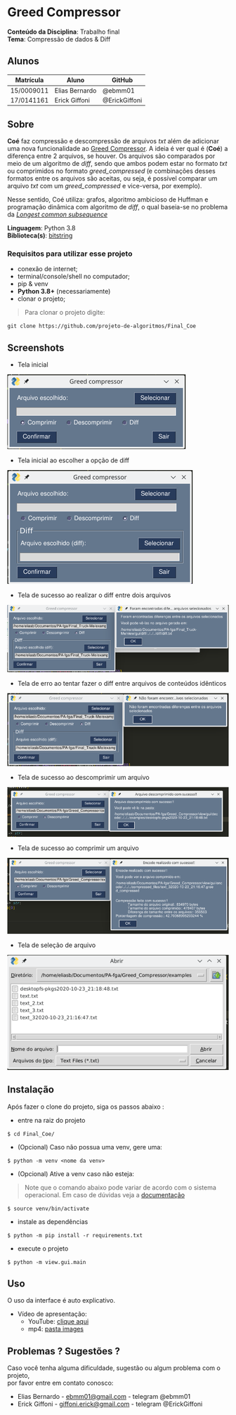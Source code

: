 # Greed Compressor

**Conteúdo da Disciplina**: Trabalho final<br>
**Tema**: Compressão de dados & Diff

## Alunos
|Matrícula | Aluno | GitHub |
| -- | -- | -- |
| 15/0009011  |  Elias Bernardo | @ebmm01
| 17/0141161  |  Erick Giffoni | @ErickGiffoni

## Sobre 

__Coé__ faz compressão e descompressão de arquivos _txt_ além de adicionar uma nova funcionalidade ao [Greed Compressor](https://github.com/projeto-de-algoritmos/Greed_Compressor). A ideia é ver qual é (__Coé__) a diferença entre 2 arquivos, se houver. Os arquivos são comparados por meio de um algoritmo de _diff_, sendo que ambos podem estar no formato _txt_ ou comprimidos no formato _greed_compressed_ (e combinações desses formatos entre os arquivos são aceitas, ou seja, é possível comparar um arquivo _txt_ com um _greed_compressed_ e vice-versa, por exemplo).

Nesse sentido, Coé utiliza: grafos, algoritmo ambicioso de Huffman e programação dinâmica com algoritmo de _diff_, o qual baseia-se no problema da [_Longest common subsequence_](https://en.wikipedia.org/wiki/Longest_common_subsequence_problem)


**Linguagem**: Python 3.8<br>
**Biblioteca(s)**: [bitstring](https://pypi.org/project/bitstring/)

### Requisitos para utilizar esse projeto

- conexão de internet;<br>
- terminal/console/shell no computador;<br>
- pip & venv
- **Python 3.8+** (necessariamente)
- clonar o projeto;

> Para clonar o projeto digite:

    git clone https://github.com/projeto-de-algoritmos/Final_Coe

## Screenshots

- Tela inicial

![](images/gui_new.png)

- Tela inicial ao escolher a opção de diff

![](images/gui_diff.png)

- Tela de sucesso ao realizar o diff entre dois arquivos

![](images/gui_diff_result.png)

- Tela de erro ao tentar fazer o diff entre arquivos de conteúdos idênticos

![](images/gui_diff_no_diff.png)

- Tela de sucesso ao descomprimir um arquivo

![](images/gui_descrompressed.png)

- Tela de sucesso ao comprimir um arquivo

![](images/gui_compressed.png)

- Tela de seleção de arquivo

![](images/gui_file_select.png)


## Instalação 

Após fazer o clone do projeto, siga os passos abaixo :

- entre na raiz do projeto

>
    $ cd Final_Coe/

- (Opcional) Caso não possua uma venv, gere uma:

>
    $ python -m venv <nome da venv>

- (Opcional) Ative a venv caso não esteja:

> Note que o comando abaixo pode variar de acordo com o sistema operacional. Em caso de dúvidas veja a [documentação](https://docs.python.org/pt-br/dev/library/venv.html)
>
    $ source venv/bin/activate

- instale as dependências

>
    $ python -m pip install -r requirements.txt

- execute o projeto

>
    $ python -m view.gui.main

## Uso 

O uso da interface é auto explicativo.

- Vídeo de apresentação:
    - YouTube: [clique aqui](https://youtu.be/cgA7xKcNwN4)
    - mp4: [pasta images](./images/terminal_video.mp4)

## Problemas ? Sugestões ?

Caso você tenha alguma dificuldade, sugestão ou algum problema com o projeto,<br>
por favor entre em contato conosco:

- Elias Bernardo - ebmm01@gmail.com - telegram @ebmm01
- Erick Giffoni - giffoni.erick@gmail.com - telegram @ErickGiffoni<br>
